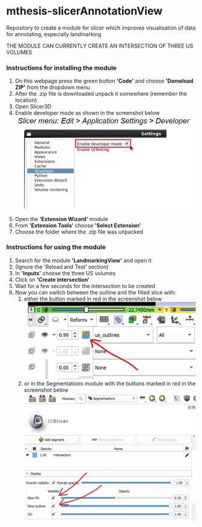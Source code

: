 # mthesis-slicerAnnotationView
Repository to create a module for slicer which improves visualisation of data for annotating, especially landmarking

THE MODULE CAN CURRENTLY CREATE AN INTERSECTION OF THREE US VOLUMES

### Instructions for installing the module
1. On this webpage press the green button **'Code'** and choose **'Donwload ZIP'** from the dropdown menu
2. After the .zip file is downloaded unpack it somewhere (remember the location)
3. Open Slicer3D
4. Enable developer mode as shown in the screenshot below
![Enabling develope mode](misc/enable_develope_mode.png)
5. Open the **'Extension Wizard'** module
6. From **'Extension Tools'** choose **'Select Extension'**
7. Choose the folder where the .zip file was unpacked


### Instructions for using the module
1. Search for the module **'LandmarkingView'** and open it
2. (Ignore the 'Reload and Test' section)
3. In **'Inputs'** choose the three US volumes
4. Click on **'Create intersection'**
5. Wait for a few seconds for the intersection to be created
6. Now you can switch between the outline and the filled slice with:
   1. either the button marked in red in the screenshot below
   ![Outline/fill button in views](misc/outline_button.png)
   2. or in the Segmentations module with the buttons marked in red in the screenshot below
   ![Outline/fill button in the Segmentation module](misc/outline_button_insegs.png)
